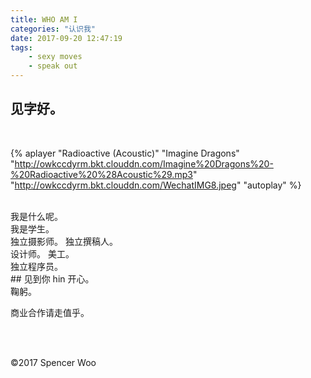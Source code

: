 ```yaml
---
title: WHO AM I
categories: "认识我"
date: 2017-09-20 12:47:19
tags:
	- sexy moves
	- speak out
---
```


## 见字好。
</br>

{% aplayer "Radioactive (Acoustic)" "Imagine Dragons" "http://owkccdyrm.bkt.clouddn.com/Imagine%20Dragons%20-%20Radioactive%20%28Acoustic%29.mp3" "http://owkccdyrm.bkt.clouddn.com/WechatIMG8.jpeg" "autoplay" %}

</br>
我是什么呢。
</br>
我是学生。
</br>
独立摄影师。
独立撰稿人。
</br>
设计师。
美工。
</br>
独立程序员。
</br>
## 见到你 hin 开心。
</br>
鞠躬。

商业合作请走值乎。

</br>
</br>

©2017 Spencer Woo
